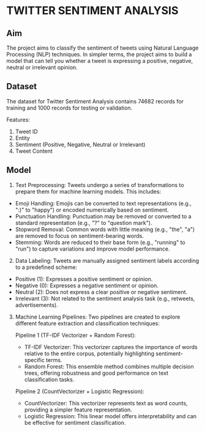 # TWITTER SENTIMENT ANALYSIS

## Aim
The project aims to classify the sentiment of tweets using Natural Language Processing (NLP) techniques. In simpler terms, the project aims to build a model that can tell you whether a tweet is expressing a positive, negative, neutral or irrelevant opinion.

## Dataset
The dataset for Twitter Sentiment Analysis contains 74682 records for training and 1000 records for testing or validation.

Features:

1. Tweet ID 
2. Entity
3. Sentiment (Positive, Negative, Neutral or Irrelevant)	
4. Tweet Content	


## Model
1. Text Preprocessing: Tweets undergo a series of transformations to prepare them for machine learning models. This includes:

  - Emoji Handling: Emojis can be converted to text representations (e.g., ":)" to "happy") or encoded numerically based on sentiment.
  - Punctuation Handling: Punctuation may be removed or converted to a standard representation (e.g., "?" to "question mark").
  - Stopword Removal: Common words with little meaning (e.g., "the", "a") are removed to focus on sentiment-bearing words.
  - Stemming: Words are reduced to their base form (e.g., "running" to "run") to capture variations and improve model performance.

2. Data Labeling: Tweets are manually assigned sentiment labels according to a predefined scheme:

  - Positive (1): Expresses a positive sentiment or opinion.
  - Negative (0): Expresses a negative sentiment or opinion.
  - Neutral (2): Does not express a clear positive or negative sentiment.
  - Irrelevant (3): Not related to the sentiment analysis task (e.g., retweets, advertisements).

3. Machine Learning Pipelines: Two pipelines are created to explore different feature extraction and classification techniques:

     Pipeline 1 (TF-IDF Vectorizer + Random Forest):
    - TF-IDF Vectorizer: This vectorizer captures the importance of words relative to the entire corpus, potentially highlighting sentiment-specific terms.
    - Random Forest: This ensemble method combines multiple decision trees, offering robustness and good performance on text classification tasks.

     Pipeline 2 (CountVectorizer + Logistic Regression):
    - CountVectorizer: This vectorizer represents text as word counts, providing a simpler feature representation.
    - Logistic Regression: This linear model offers interpretability and can be effective for sentiment classification.
